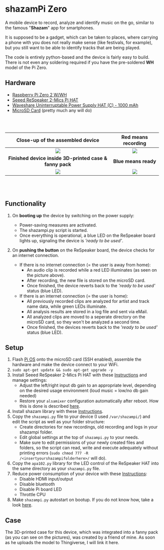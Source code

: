 shazamPi Zero
========================


A mobile device to record, analyze and identify music on the go, similar to the famous "**Shazam**" app for smartphones. 

It is supposed to be a gadget, which can be taken to places, where carrying a phone with you does not really make sense (like festivals, for example), but you still want to be able to identify tracks that are being played.

The code is entirely python-based and the device is fairly easy to build. There is not even any soldering required if you have the pre-soldered **WH** model of the Pi Zero.

## Hardware
+ [Raspberry Pi Zero 2 W/WH](https://www.raspberrypi.com/products/raspberry-pi-zero-2-w/)
+ [Seeed ReSpeaker 2-Mics Pi HAT](https://wiki.seeedstudio.com/ReSpeaker_2_Mics_Pi_HAT/)
+ [Waveshare Uninterruptable Power Supply HAT (C) - 1000 mAh](https://www.waveshare.com/wiki/UPS_HAT_(C))
+ [MicroSD Card](https://www.westerndigital.com/products/memory-cards/sandisk-extreme-uhs-i-microsd#SDSQXAF-032G-GN6MA) (pretty much any will do)

<br></br>

| Close-up of the assembled device   | Red means recording   |
| :-------------: | :-------------: |
| [![](https://i.imgur.com/bUT98Rx.jpg?raw=true)](https://i.imgur.com/bUT98Rx.jpg)   |   [![](https://i.imgur.com/pAnGlDO.jpg?raw=true)](https://i.imgur.com/pAnGlDO.jpg)   |
| **Finished device inside 3D-printed case & fanny pack**   |   **Blue means ready**   |
|  [![](https://i.imgur.com/hYEt4os.png?raw=true)](https://i.imgur.com/hYEt4os.png)   |   [![](https://i.imgur.com/lvmLCtV.png?raw=true)](https://i.imgur.com/lvmLCtV.png)   |

<br></br>

## Functionality

1. On **booting up** the device by switching on the power supply:
   + Power-saving measures are activated.
   + The shazampi.py script is started. 
   + Once everything is operational, a blue LED on the ReSpeaker board lights up, signaling the device is _'ready to be used'_.

2. On **pushing the button** on the ReSpeaker board, the device checks for an internet connection.
   + If there is no internet connection (= the user is away from home):
      - An audio clip is recorded while a red LED illuminates (as seen on the picture above). 
      - After recording, the new file is stored on the microSD card.
      - Once finished, the device reverts back to the _'ready to be used'_ status (blue LED).
   + If there is an internet connection (= the user is home):
      - All previously recorded clips are analyzed for artist and track name data, while green LEDs illuminate.
      - All analysis results are stored in a log file and sent via eMail. 
      - All analyzed clips are moved to a seperate directory on the microSD card, so they won't be analyzed a second time. 
      - Once finished, the devices reverts back to the _'ready to be used'_ status (blue LED).

## Setup
1. Flash [Pi OS](https://www.raspberrypi.com/software/) onto the microSD card (SSH enabled), assemble the hardware and make the device connect to your WiFi.
2. `sudo apt-get update && sudo apt-get upgrade -y`
3. Install Seeed ReSpeaker 2-Mics Pi HAT with these [Instructions](https://wiki.seeedstudio.com/ReSpeaker_2_Mics_Pi_HAT_Raspberry/) and manage settings:
   - Adjust the left/right input db gain to an appropriate level, depending on the desired usage environment (loud music = low/no db gain needed)
   - Restore your `alsamixer` configuration automatically after reboot. How this is done is described [here](https://dev.to/luisabianca/fix-alsactl-store-that-does-not-save-alsamixer-settings-130i).
4. Install shazam library with these [Instructions](https://github.com/dotX12/ShazamIO).
5. Copy the `shazampi.py` file to your device (I used `/var/shazampi/`) and edit the script as well as your folder structure:
   - Create directories for new recordings, old recording and logs in your shazampi folder.
   - Edit global settings at the top of `shazampi.py` to your needs.
   - Make sure to edit permissions of your newly created files and folders, so the script can read, write and execute adequately without printing errors (`sudo chmod 777 -R /<insertyourshazampifolderhere>/` will do).
6. Copy the `apa102.py` library for the LED control of the ReSpeaker HAT into the same directory as your `shazampi.py` file. 
7. Reduce power consumption of your device with these [Instructions](https://www.cnx-software.com/2021/12/09/raspberry-pi-zero-2-w-power-consumption/):
   - Disable HDMI input/output
   - Disable bluetooth
   - Disable Pi board LED
   - Throttle CPU
8. Make `shazampi.py` autostart on bootup. If you do not know how, take a look [here](https://www.dexterindustries.com/howto/run-a-program-on-your-raspberry-pi-at-startup/).


## Case
The 3D-printed case for this device, which was integrated into a fanny pack (as you can see on the pictures), was created by a friend of mine. As soon as he uploads the model to Thingiverse, I will link it here.

